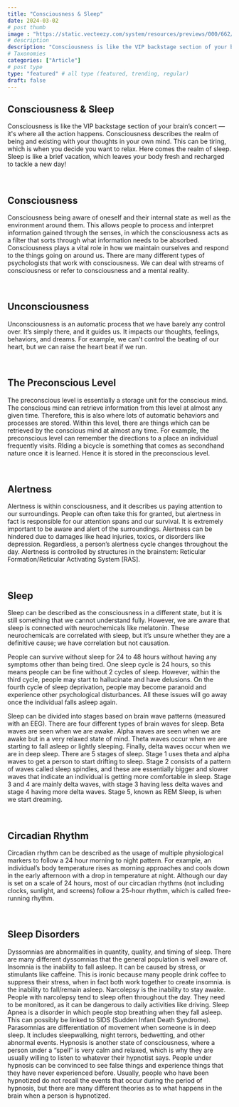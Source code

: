 ```yaml
---
title: "Consciousness & Sleep"
date: 2024-03-02
# post thumb
image : "https://static.vecteezy.com/system/resources/previews/000/662/565/original/man-sleeping-in-bed-vector.jpg"
# description
description: "Consciousness is like the VIP backstage section of your brain’s concert — it's where all the action happens."
# Taxonomies
categories: ["Article"]
# post type
type: "featured" # all type (featured, trending, regular)
draft: false
---
```


<h2>
    <b>Consciousness &amp; Sleep</b>
</h2>
<p>
    Consciousness is like the VIP backstage section of your brain’s concert — it's where all the action happens. Consciousness describes the realm of being and existing with your thoughts in your own mind. This can be tiring, which is when you decide you want to relax. Here comes the realm of sleep. Sleep is like a brief vacation, which leaves your body fresh and recharged to tackle a new day!
</p>
<p>
    <br>
</p>
<h2>
    Consciousness
</h2>
<p>
    Consciousness being aware of oneself and their internal state as well as the environment around them. This allows people to process and interpret information gained through the senses, in which the consciousness acts as a filter that sorts through what information needs to be absorbed. Consciousness plays a vital role in how we maintain ourselves and respond to the things going on around us. There are many different types of psychologists that work with consciousness. We can deal with streams of consciousness or refer to consciousness and a mental reality.
</p>
<p>
    <br>
</p>
<h2>
    Unconsciousness
</h2>
<p>
    Unconsciousness is an automatic process that we have barely any control over. It’s simply there, and it guides us. It impacts our thoughts, feelings, behaviors, and dreams. For example, we can’t control the beating of our heart, but we can raise the heart beat if we run.
</p>
<p>
    <br>
</p>
<h2>
    The Preconscious Level
</h2>
<p>
    The preconscious level is essentially a storage unit for the conscious mind. The conscious mind can retrieve information from this level at almost any given time. Therefore, this is also where lots of automatic behaviors and processes are stored. Within this level, there are things which can be retrieved by the conscious mind at almost any time. For example, the preconscious level can remember the directions to a place an individual frequently visits. RIding a bicycle is something that comes as secondhand nature once it is learned. Hence it is stored in the preconscious level.
</p>
<p>
    <br>
</p>
<h2>
    Alertness
</h2>
<p>
    Alertness is within consciousness, and it describes us paying attention to our surroundings. People can often take this for granted, but alertness in fact is responsible for our attention spans and our survival. It is extremely important to be aware and alert of the surroundings. Alertness can be hindered due to damages like head injuries, toxics, or disorders like depression. Regardless, a person’s alertness cycle changes throughout the day. Alertness is controlled by structures in the brainstem: Reticular Formation/Reticular Activating System [RAS].
</p>
<p>
    <br>
</p>
<h2>
    Sleep
</h2>
<p>
    Sleep can be described as the consciousness in a different state, but it is still something that we cannot understand fully. However, we are aware that sleep is connected with neurochemicals like melatonin. These neurochemicals are correlated with sleep, but it’s unsure whether they are a definitive cause; we have correlation but not causation.
</p>
<p>
    People can survive without sleep for 24 to 48 hours without having any symptoms other than being tired. One sleep cycle is 24 hours, so this means people can be fine without 2 cycles of sleep. However, within the third cycle, people may start to hallucinate and have delusions. On the fourth cycle of sleep deprivation, people may become paranoid and experience other psychological disturbances. All these issues will go away once the individual falls asleep again.&nbsp;
</p>
<p>
    Sleep can be divided into stages based on brain wave patterns (measured with an EEG). There are four different types of brain waves for sleep. Beta waves are seen when we are awake. Alpha waves are seen when we are awake but in a very relaxed state of mind. Theta waves occur when we are starting to fall asleep or lightly sleeping. Finally, delta waves occur when we are in deep sleep. There are 5 stages of sleep. Stage 1 uses theta and alpha waves to get a person to start drifting to sleep. Stage 2 consists of a pattern of waves called sleep spindles, and these are essentially bigger and slower waves that indicate an individual is getting more comfortable in sleep. Stage 3 and 4 are mainly delta waves, with stage 3 having less delta waves and stage 4 having more delta waves. Stage 5, known as REM Sleep, is when we start dreaming.
</p>
<p>
    <br>
</p>
<h2>
    Circadian Rhythm
</h2>
<p>
    Circadian rhythm can be described as the usage of multiple physiological markers to follow a 24 hour morning to night pattern. For example, an individual’s body temperature rises as morning approaches and cools down in the early afternoon with a drop in temperature at night. Although our day is set on a scale of 24 hours, most of our circadian rhythms (not including clocks, sunlight, and screens) follow a 25-hour rhythm, which is called free-running rhythm.
</p>
<p>
    <br>
</p>
<h2>
    Sleep Disorders
</h2>
<p>
    Dyssomnias are abnormalities in quantity, quality, and timing of sleep. There are many different dyssomnias that the general population is well aware of. Insomnia is the inability to fall asleep. It can be caused by stress, or stimulants like caffeine. This is ironic because many people drink coffee to suppress their stress, when in fact both work together to create insomnia. is the inability to fall/remain asleep. Narcolepsy is the inability to stay awake. People with narcolepsy tend to sleep often throughout the day. They need to be monitored, as it can be dangerous to daily activities like driving. Sleep Apnea is a disorder in which people stop breathing when they fall asleep. This can possibly be linked to SIDS (Sudden Infant Death Syndrome). Parasomnias are differentiation of movement when someone is in deep sleep. It includes sleepwalking, night terrors, bedwetting, and other abnormal events. Hypnosis is another state of consciousness, where a person under a “spell” is very calm and relaxed, which is why they are usually willing to listen to whatever their hypnotist says. People under hypnosis can be convinced to see false things and experience things that they have never experienced before. Usually, people who have been hypnotized do not recall the events that occur during the period of hypnosis, but there are many different theories as to what happens in the brain when a person is hypnotized.
</p>
<p></p>
